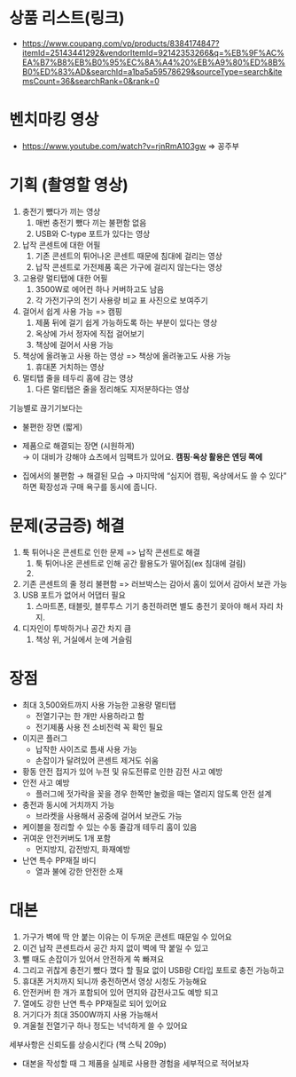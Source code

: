 # 상품 리스트(링크)
- https://www.coupang.com/vp/products/8384174847?itemId=25143441292&vendorItemId=92142353266&q=%EB%9F%AC%EA%B7%B8%EB%B0%95%EC%8A%A4%20%EB%A9%80%ED%8B%B0%ED%83%AD&searchId=a1ba5a59578629&sourceType=search&itemsCount=36&searchRank=0&rank=0

# 벤치마킹 영상
- https://www.youtube.com/watch?v=rjnRmA103gw => 꽁주부

# 기획 (촬영할 영상)
1. 충전기 뺐다가 끼는 영상
	1. 매번 충전기 뺐다 끼는 불편함 없음
	2. USB와 C-type 포트가 있다는 영상
2. 납작 콘센트에 대한 어필
	1. 기존 콘센트의 튀어나온 콘센트 때문에 침대에 걸리는 영상
	2. 납작 콘센트로 가전제품 혹은 가구에 걸리지 않는다는 영상
3. 고용량 멀티탭에 대한 어필
	1. 3500W로 에어컨 하나 커버하고도 남음
	2. 각 가전기구의 전기 사용량 비교 표 사진으로 보여주기
4. 걸어서 쉽게 사용 가능 => 캠핑
	1. 제품 뒤에 걸기 쉽게 가능하도록 하는 부분이 있다는 영상
	2. 옥상에 가서 정자에 직접 걸어보기
	3. 책상에 걸어서 사용 가능
5. 책상에 올려놓고 사용 하는 영상 => 책상에 올려놓고도 사용 가능
	1. 휴대폰 거치하는 영상
6. 멀티탭 줄을 테두리 홈에 감는 영상
	1. 다른 멀티탭은 줄을 정리해도 지저분하다는 영상

기능별로 끊기기보다는
- 불편한 장면 (짧게)
- 제품으로 해결되는 장면 (시원하게)  
    → 이 대비가 강해야 쇼츠에서 임팩트가 있어요.
**캠핑·옥상 활용은 엔딩 쪽에**

- 집에서의 불편함 → 해결된 모습 → 마지막에 “심지어 캠핑, 옥상에서도 쓸 수 있다” 하면 확장성과 구매 욕구를 동시에 줍니다.

# 문제(궁금증) 해결
1. 툭 튀어나온 콘센트로 인한 문제 => 납작 콘센트로 해결
	1. 툭 튀어나온 콘센트로 인해 공간 활용도가 떨어짐(ex 침대에 걸림)
	2. 
2. 기존 콘센트의 줄 정리 불편함 => 러브박스는 감아서 홈이 있어서 감아서 보관 가능
3. USB 포트가 없어서 어댑터 필요
	1. 스마트폰, 태블릿, 블루투스 기기 충전하려면 별도 충전기 꽂아야 해서 자리 차지.
4. 디자인이 투박하거나 공간 차지 큼
	1. 책상 위, 거실에서 눈에 거슬림

# 장점
- 최대 3,500와트까지 사용 가능한 고용량 멀티탭
	- 전열기구는 한 개만 사용하라고 함
	- 전기제품 사용 전 소비전력 꼭 확인 필요
- 이지콘 플러그
	- 납작한 사이즈로 틈새 사용 가능
	- 손잡이가 달려있어 콘센트 제거도 쉬움
- 황동 안전 접지가 있어 누전 및 유도전류로 인한 감전 사고 예방
- 안전 사고 예방
	- 플러그에 젓가락을 꽂을 경우 한쪽만 눌렀을 때는 열리지 않도록 안전 설계
- 충전과 동시에 거치까지 가능
	- 브라켓을 사용해서 공중에 걸어서 보관도 가능
- 케이블을 정리할 수 있는 수동 줄감개 테두리 홈이 있음
- 귀여운 안전커버도 1개 포함
	- 먼지방지, 감전방지, 화재예방
- 난연 특수 PP재질 바디
	- 열과 불에 강한 안전한 소재

# 대본
1. 가구가 벽에 딱 안 붙는 이유는 이 두꺼운 콘센트 때문일 수 있어요
2. 이건 납작 콘센트라서 공간 차지 없이 벽에 딱 붙일 수 있고
3. 뺄 때도 손잡이가 있어서 안전하게 쏙 빠져요
4. 그리고 귀찮게 충전기 뺐다 꼈다 할 필요 없이 USB랑 C타입 포트로 충전 가능하고
5. 휴대폰 거치까지 되니까 충전하면서 영상 시청도 가능해요
6. 안전커버 한 개가 포함되어 있어 먼지와 감전사고도 예방 되고
7. 열에도 강한 난연 특수 PP재질로 되어 있어요
8. 거기다가 최대 3500W까지 사용 가능해서
9. 겨울철 전열기구 하나 정도는 넉넉하게 쓸 수 있어요


세부사항은 신뢰도를 상승시킨다 (책 스틱 209p)
- 대본을 작성할 때 그 제품을 실제로 사용한 경험을 세부적으로 적어보자